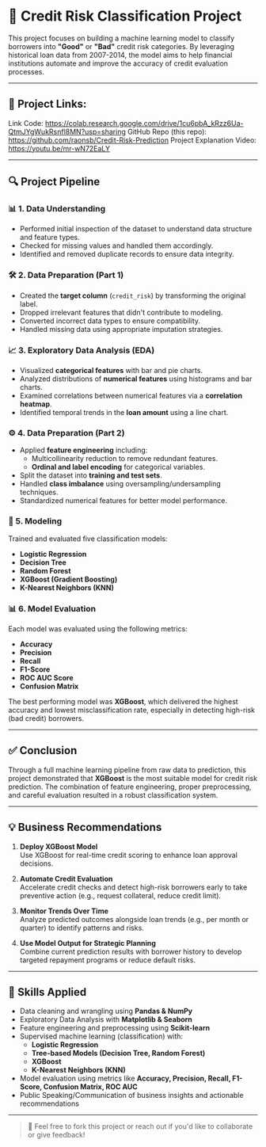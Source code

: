 # 💼 Credit Risk Classification Project

This project focuses on building a machine learning model to classify borrowers into **"Good"** or **"Bad"** credit risk categories. By leveraging historical loan data from 2007-2014, the model aims to help financial institutions automate and improve the accuracy of credit evaluation processes.

---

## 🔗 Project Links:
Link Code: https://colab.research.google.com/drive/1cu6pbA_kRzz6Ua-QtmJYgWukRsnfl8MN?usp=sharing
GitHub Repo (this repo): https://github.com/raonsb/Credit-Risk-Prediction
Project Explanation Video: https://youtu.be/mr-wN72EaLY

---

## 🔍 Project Pipeline

### 📊 1. Data Understanding
- Performed initial inspection of the dataset to understand data structure and feature types.
- Checked for missing values and handled them accordingly.
- Identified and removed duplicate records to ensure data integrity.

### 🛠️ 2. Data Preparation (Part 1)
- Created the **target column** (`credit_risk`) by transforming the original label.
- Dropped irrelevant features that didn't contribute to modeling.
- Converted incorrect data types to ensure compatibility.
- Handled missing data using appropriate imputation strategies.

### 📈 3. Exploratory Data Analysis (EDA)
- Visualized **categorical features** with bar and pie charts.
- Analyzed distributions of **numerical features** using histograms and bar charts.
- Examined correlations between numerical features via a **correlation heatmap**.
- Identified temporal trends in the **loan amount** using a line chart.

### ⚙️ 4. Data Preparation (Part 2)
- Applied **feature engineering** including:
  - Multicollinearity reduction to remove redundant features.
  - **Ordinal and label encoding** for categorical variables.
- Split the dataset into **training and test sets**.
- Handled **class imbalance** using oversampling/undersampling techniques.
- Standardized numerical features for better model performance.

### 🤖 5. Modeling
Trained and evaluated five classification models:
- **Logistic Regression**
- **Decision Tree**
- **Random Forest**
- **XGBoost (Gradient Boosting)**
- **K-Nearest Neighbors (KNN)**

### 📊 6. Model Evaluation
Each model was evaluated using the following metrics:
- **Accuracy**
- **Precision**
- **Recall**
- **F1-Score**
- **ROC AUC Score**
- **Confusion Matrix**

The best performing model was **XGBoost**, which delivered the highest accuracy and lowest misclassification rate, especially in detecting high-risk (bad credit) borrowers.

---

## ✅ Conclusion

Through a full machine learning pipeline from raw data to prediction, this project demonstrated that **XGBoost** is the most suitable model for credit risk prediction. The combination of feature engineering, proper preprocessing, and careful evaluation resulted in a robust classification system.

---

## 💡 Business Recommendations

1. **Deploy XGBoost Model**  
   Use XGBoost for real-time credit scoring to enhance loan approval decisions.

2. **Automate Credit Evaluation**  
   Accelerate credit checks and detect high-risk borrowers early to take preventive action (e.g., request collateral, reduce credit limit).

3. **Monitor Trends Over Time**  
   Analyze predicted outcomes alongside loan trends (e.g., per month or quarter) to identify patterns and risks.

4. **Use Model Output for Strategic Planning**  
   Combine current prediction results with borrower history to develop targeted repayment programs or reduce default risks.

---

## 🧠 Skills Applied

- Data cleaning and wrangling using **Pandas & NumPy**
- Exploratory Data Analysis with **Matplotlib & Seaborn**
- Feature engineering and preprocessing using **Scikit-learn**
- Supervised machine learning (classification) with:
  - **Logistic Regression**
  - **Tree-based Models (Decision Tree, Random Forest)**
  - **XGBoost**
  - **K-Nearest Neighbors (KNN)**
- Model evaluation using metrics like **Accuracy, Precision, Recall, F1-Score, Confusion Matrix, ROC AUC**
- Public Speaking/Communication of business insights and actionable recommendations

---

> 📩 Feel free to fork this project or reach out if you'd like to collaborate or give feedback!
